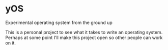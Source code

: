 # yOS
Experimental operating system from the ground up

This is a personal project to see what it takes to write an operating system. Perhaps at some point I'll make this project open so other people can work on it.


